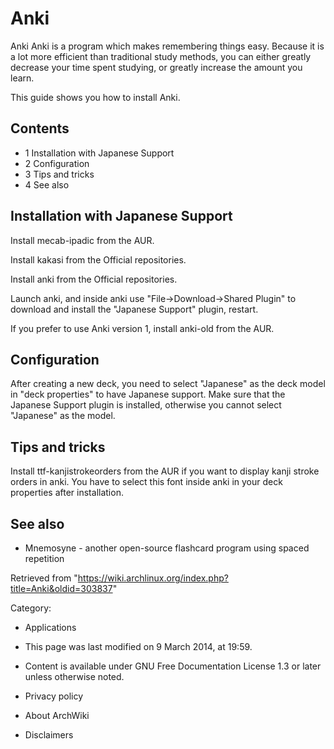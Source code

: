Anki
====

Anki Anki is a program which makes remembering things easy. Because it
is a lot more efficient than traditional study methods, you can either
greatly decrease your time spent studying, or greatly increase the
amount you learn.

This guide shows you how to install Anki.

Contents
--------

-   1 Installation with Japanese Support
-   2 Configuration
-   3 Tips and tricks
-   4 See also

Installation with Japanese Support
----------------------------------

Install mecab-ipadic from the AUR.

Install kakasi from the Official repositories.

Install anki from the Official repositories.

Launch anki, and inside anki use "File->Download->Shared Plugin" to
download and install the "Japanese Support" plugin, restart.

  
 If you prefer to use Anki version 1, install anki-old from the AUR.

Configuration
-------------

After creating a new deck, you need to select "Japanese" as the deck
model in "deck properties" to have Japanese support. Make sure that the
Japanese Support plugin is installed, otherwise you cannot select
"Japanese" as the model.

Tips and tricks
---------------

Install ttf-kanjistrokeorders from the AUR if you want to display kanji
stroke orders in anki. You have to select this font inside anki in your
deck properties after installation.

See also
--------

-   Mnemosyne - another open-source flashcard program using spaced
    repetition

Retrieved from
"https://wiki.archlinux.org/index.php?title=Anki&oldid=303837"

Category:

-   Applications

-   This page was last modified on 9 March 2014, at 19:59.
-   Content is available under GNU Free Documentation License 1.3 or
    later unless otherwise noted.
-   Privacy policy
-   About ArchWiki
-   Disclaimers
